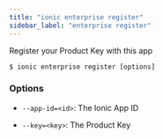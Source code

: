 ```yaml
---
title: "ionic enterprise register"
sidebar_label: "enterprise register"
---
```





Register your Product Key with this app

```shell
$ ionic enterprise register [options]
```



### Options

 - `--app-id=<id>`: The Ionic App ID

 - `--key=<key>`: The Product Key 
      
